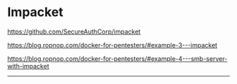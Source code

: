 # Impacket

https://github.com/SecureAuthCorp/impacket

https://blog.ropnop.com/docker-for-pentesters/#example-3---impacket

https://blog.ropnop.com/docker-for-pentesters/#example-4---smb-server-with-impacket

---
